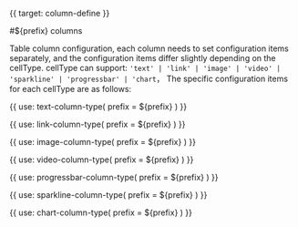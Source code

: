 {{ target: column-define }}

#${prefix} columns

Table column configuration, each column needs to set configuration items separately, and the configuration items differ slightly depending on the cellType. cellType can support: `'text' | 'link' | 'image' | 'video' | 'sparkline' | 'progressbar' | 'chart`， The specific configuration items for each cellType are as follows:

{{ use: text-column-type(
    prefix = ${prefix}
) }}

{{ use: link-column-type(
    prefix = ${prefix}
) }}

{{ use: image-column-type(
    prefix = ${prefix}
) }}

{{ use: video-column-type(
    prefix = ${prefix}
) }}

{{ use: progressbar-column-type(
    prefix = ${prefix}
) }}

{{ use: sparkline-column-type(
    prefix = ${prefix}
) }}

{{ use: chart-column-type(
    prefix = ${prefix}
) }}